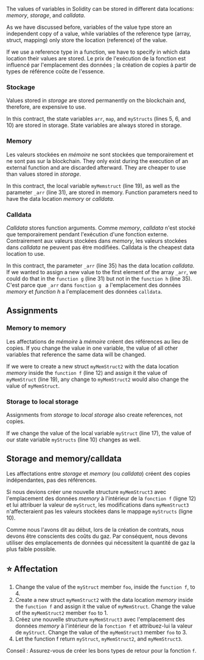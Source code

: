 The values of variables in Solidity can be stored in different data locations: _memory_, _storage_, and _calldata_.

As we have discussed before, variables of the value type store an independent copy of a value, while variables of the reference type (array, struct, mapping) only store the location (reference) of the value.

If we use a reference type in a function, we have to specify in which data location their values are stored. Le prix de l'exécution de la fonction est influencé par l'emplacement des données ; la création de copies à partir de types de référence coûte de l'essence.

### Stockage

Values stored in _storage_ are stored permanently on the blockchain and, therefore, are expensive to use.

In this contract, the state variables `arr`, `map`, and `myStructs` (lines 5, 6, and 10) are stored in storage. State variables are always stored in storage.

### Memory

Les valeurs stockées en _mémoire_ ne sont stockées que temporairement et ne sont pas sur la blockchain. They only exist during the execution of an external function and are discarded afterward. They are cheaper to use than values stored in _storage_.

In this contract, the local variable `myMemstruct` (line 19), as well as the parameter `_arr` (line 31), are stored in memory. Function parameters need to have the data location _memory_ or _calldata_.

### Calldata

_Calldata_ stores function arguments. Comme _memory_, _calldata_ n'est stocké que temporairement pendant l'exécution d'une fonction externe. Contrairement aux valeurs stockées dans _memory_, les valeurs stockées dans _calldata_ ne peuvent pas être modifiées. Calldata is the cheapest data location to use.

In this contract, the parameter `_arr` (line 35) has the data location _calldata_. If we wanted to assign a new value to the first element of the array `_arr`, we could do that in the `function g` (line 31) but not in the `function h` (line 35). C'est parce que `_arr` dans `fonction g ` a l'emplacement des données _memory_ et _function h_ a l'emplacement des données `calldata`.

## Assignments

### Memory to memory

Les affectations de _mémoire_ à _mémoire_ créent des références au lieu de copies. If you change the value in one variable, the value of all other variables that reference the same data will be changed.

If we were to create a new struct `myMemStruct2` with the data location _memory_ inside the `function f` (line 12) and assign it the value of `myMemStruct` (line 19), any change to `myMemStruct2` would also change the value of `myMemStruct`.

### Storage to local storage

Assignments from _storage_ to _local storage_ also create references, not copies.

If we change the value of the local variable `myStruct` (line 17), the value of our state variable `myStructs` (line 10) changes as well.

## Storage and memory/calldata

Les affectations entre _storage_ et _memory_ (ou _calldata_) créent des copies indépendantes, pas des références.

Si nous devions créer une nouvelle structure `myMemStruct3` avec l'emplacement des données _memory_ à l'intérieur de la `fonction f` (ligne 12) et lui attribuer la valeur de `myStruct`, les modifications dans `myMemStruct3` n'affecteraient pas les valeurs stockées dans le mappage `myStructs` (ligne 10).

Comme nous l'avons dit au début, lors de la création de contrats, nous devons être conscients des coûts du gaz. Par conséquent, nous devons utiliser des emplacements de données qui nécessitent la quantité de gaz la plus faible possible.

## ⭐️ Affectation

1. Change the value of the `myStruct` member `foo`, inside the `function f`, to 4.
2. Create a new struct `myMemStruct2` with the data location _memory_ inside the `function f` and assign it the value of `myMemStruct`. Change the value of the `myMemStruct2` member `foo` to 1.
3. Créez une nouvelle structure `myMemStruct3` avec l'emplacement des données _memory_ à l'intérieur de la `fonction f` et attribuez-lui la valeur de `myStruct`. Change the value of the `myMemStruct3` member `foo` to 3.
4. Let the function f return `myStruct`, `myMemStruct2`, and `myMemStruct3`.

Conseil : Assurez-vous de créer les bons types de retour pour la fonction `f`.